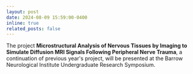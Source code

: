 ```yaml
---
layout: post
date: 2024-08-09 15:59:00-0400
inline: true
related_posts: false
---
```


The project **Microstructural Analysis of Nervous Tissues by Imaging to Simulate Diffusion MRI Signals Following Peripheral Nerve Trauma**, a continuation of previous year's project, will be presented at the Barrow Neurological Institute Undergraduate Research Symposium. 
